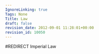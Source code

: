 ```yaml
---
IgnoreLinking: true
Tags: None
Title: Law
draft: false
revision_date: 2012-09-01 11:28:01+00:00
revision_id: 10050
---
```


#REDIRECT Imperial Law
